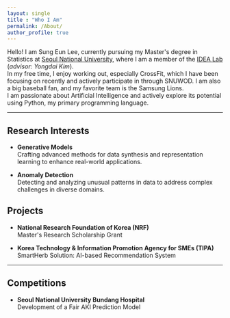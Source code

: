 ```yaml
---
layout: single
title : "Who I Am"
permalink: /About/
author_profile: true
---
```


Hello! I am Sung Eun Lee, currently pursuing my Master's degree in Statistics at [Seoul National University](https://stat.snu.ac.kr/), where I am a member of the [IDEA Lab](https://idea.snu.ac.kr/yongdai-kim/) (_advisor: Yongdai Kim_).  
In my free time, I enjoy working out, especially CrossFit, which I have been focusing on recently and actively participate in through SNUWOD. I am also a big baseball fan, and my favorite team is the Samsung Lions.  
I am passionate about Artificial Intelligence and actively explore its potential using Python, my primary programming language.

---

## Research Interests

- **Generative Models**  
   Crafting advanced methods for data synthesis and representation learning to enhance real-world applications.  

- **Anomaly Detection**  
   Detecting and analyzing unusual patterns in data to address complex challenges in diverse domains.  

## Projects

- **National Research Foundation of Korea (NRF)**  
   Master's Research Scholarship Grant  

- **Korea Technology & Information Promotion Agency for SMEs (TIPA)**  
   SmartHerb Solution: AI-based Recommendation System  

---

## Competitions

- **Seoul National University Bundang Hospital**  
   Development of a Fair AKI Prediction Model  